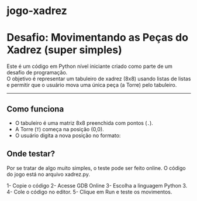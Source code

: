 # jogo-xadrez

# Desafio: Movimentando as Peças do Xadrez (super simples)

Este é um código em Python nível iniciante criado como parte de um desafio de programação.  
O objetivo é representar um tabuleiro de xadrez (8x8) usando listas de listas e permitir que o usuário mova uma única peça (a Torre) pelo tabuleiro.

---

## Como funciona
- O tabuleiro é uma matriz 8x8 preenchida com pontos (`.`).  
- A Torre (`T`) começa na posição (0,0).  
- O usuário digita a nova posição no formato:  

## Onde testar?
Por se tratar de algo muito simples, o teste pode ser feito online.
O código do jogo está no arquivo xadrez.py.

1- Copie o código
2- Acesse GDB Online
3- Escolha a linguagem Python 3.
4- Cole o código no editor.
5- Clique em Run e teste os movimentos.
